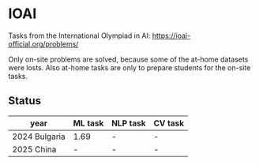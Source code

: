 # IOAI

Tasks from the International Olympiad in AI: https://ioai-official.org/problems/

Only on-site problems are solved, because some of the at-home datasets were losts. Also at-home tasks are only to prepare students for the on-site tasks.

## Status

| year          | ML task | NLP task | CV task |
| ------------- | ------- | -------- | ------- |
| 2024 Bulgaria | 1.69    | -        | -       |
| 2025 China    | -       | -        | -       |
